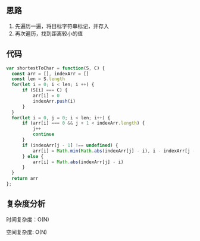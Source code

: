 ## 思路

1. 先遍历一遍，将目标字符串标记，并存入
2. 再次遍历，找到距离较小的值

## 代码

```javascript
var shortestToChar = function(S, C) {
  const arr = [], indexArr = []
  const len = S.length
  for(let i = 0; i < len; i ++) {
      if (S[i] === C) {
          arr[i] = 0
          indexArr.push(i)
      }
  }
  for(let i = 0, j = 0; i < len; i++) {
      if (arr[i] === 0 && j + 1 < indexArr.length) {
          j++
          continue
      }
      if (indexArr[j - 1] !== undefined) {
          arr[i] = Math.min(Math.abs(indexArr[j] - i), i - indexArr[j - 1])
      } else {
          arr[i] = Math.abs(indexArr[j] - i)
      }
  }
  return arr
};
```

## 复杂度分析

时间复杂度：O(N)

空间复杂度:   O(N)